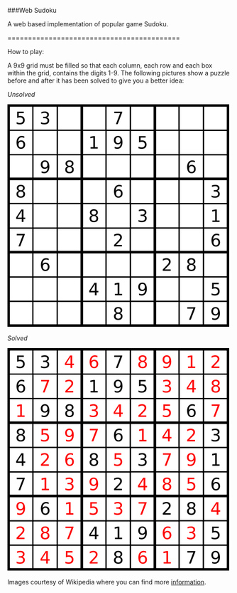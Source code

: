 ###Web Sudoku

A web based implementation of popular game Sudoku.

==========================================

How to play:

A 9x9 grid must be filled so that each column, each row and each box within the grid, contains the digits 1-9.
The following pictures show a puzzle before and after it has been solved to give you a better idea:

*Unsolved*

![unsolved](/public/img/sudoku_unsolved.png)

*Solved*

![solved](/public/img/sudoku_solved.png)

Images courtesy of Wikipedia where you can find more [information](http://en.wikipedia.org/wiki/Sudoku).